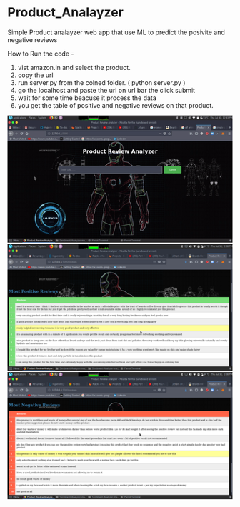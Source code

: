 # Product_Analayzer

Simple Product analayzer web app that use ML to predict the posivite and negative reviews

How to Run the code -
  1. vist amazon.in and select the product.
  2. copy the url
  3. run server.py from the colned folder. ( python server.py )
  4. go the localhost and paste the url on url bar the click submit
  5. wait for some time beacuse it process the data 
  6. you get the table of positive and negative reviews on that product.
  
  
  
 ![alt text](ironman.gif)
 ![alt text](1.png)
 ![alt text](2.png)
